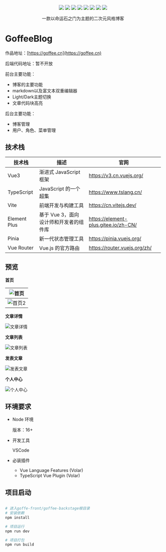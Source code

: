 <p align="center">
    <img src="https://img.shields.io/badge/Vue3-4FC08D?&style=plastic&logo=vue.js&logoColor=white"/>
    <img src="https://img.shields.io/badge/Typescript-informational?&style=plastic&logo=typescript&logoColor=white"/>
    <img src="https://img.shields.io/badge/Vite4.1.4-646CFF?&style=plastic&logo=vite&logoColor=white"/>
    <img src="https://img.shields.io/badge/Pinia-21C25E?&style=plastic&logo=picpay&logoColor=white"/>
    <img src="https://img.shields.io/badge/Axios-5A29E4?&style=plastic&logo=axios&logoColor=white"/>
    <img src="https://img.shields.io/badge/Less-1D365D?&style=plastic&logo=less&logoColor=white"/>
    <img src="https://img.shields.io/badge/Element Plus-2.3.0-blue?&style=plastic"/>
    <img src="https://img.shields.io/badge/license-MIT-green?&style=plastic"/>
</p>
<p align="center">
<p align='center'>一款以命运石之门为主题的二次元风格博客</p>

# GoffeeBlog

作品地址：[https://goffee.cn](https://goffee.cn)

后端代码地址：暂不开放

前台主要功能：
- 博客的主要功能
- markdown以及富文本双重编辑器
- Light/Dark主题切换
- 文章代码块高亮

后台主要功能：
- 博客管理
- 用户、角色、菜单管理

## 技术栈

| 技术栈 | 描述 | 官网 |
| --- | --- | --- |
| Vue3 | 渐进式 JavaScript 框架 | https://v3.cn.vuejs.org/ |
| TypeScript | JavaScript 的一个超集 | https://www.tslang.cn/ |
| Vite | 前端开发与构建工具 | https://cn.vitejs.dev/ |
| Element Plus | 基于 Vue 3，面向设计师和开发者的组件库 | https://element-plus.gitee.io/zh-CN/ |
| Pinia | 新一代状态管理工具 | https://pinia.vuejs.org/ |
| Vue Router | Vue.js 的官方路由 | https://router.vuejs.org/zh/ |

## 预览

**首页**

|![首页](https://github.com/wurenxi/goffee-front-end/assets/78285074/5db00a5d-ce46-4a6f-b5ef-ee6db48fc6f4) |
| --------------------------------------------------------------- |
| ![首页2](https://github.com/wurenxi/goffee-front-end/assets/78285074/67f0837f-3cc3-411b-8ff6-bcaf9502240e) |

**文章详情**

![文章详情](https://github.com/wurenxi/goffee-front-end/assets/78285074/34c8ba60-f1b4-4c1b-a2bf-cdaab641846c)

**文章列表**

![文章列表](https://github.com/wurenxi/goffee-front-end/assets/78285074/5ec34240-a483-495e-93d1-e217cd3aba66)

**发表文章**

![发表文章](https://github.com/wurenxi/goffee-front-end/assets/78285074/1134511a-b52a-4b10-ba18-c6b63fafcf20)

**个人中心**

![个人中心](https://github.com/wurenxi/goffee-front-end/assets/78285074/1d3c17d3-2b8e-48a9-87f9-8baa57ab9d3b)

## 环境要求

- Node 环境

  版本：16+

- 开发工具

  VSCode

- 必装插件

  - Vue Language Features (Volar)
  - TypeScript Vue Plugin (Volar)

## 项目启动

```bash

# 进入goffe-front/goffee-backstage根目录
# 安装依赖
npm install

# 项目运行
npm run dev

# 项目打包
npm run build

```
